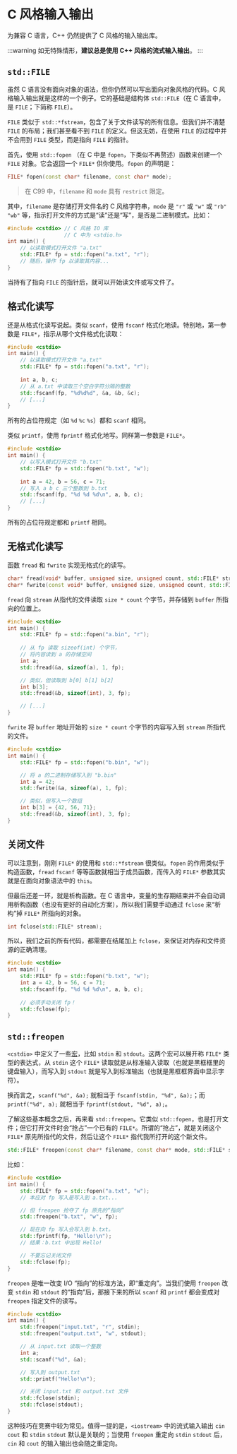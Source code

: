# C 风格输入输出 <Badge type="tip" text="选读" />

为兼容 C 语言，C++ 仍然提供了 C 风格的输入输出库。

:::warning
如无特殊情形，**建议总是使用 C++ 风格的流式输入输出**。
:::

## `std::FILE`

虽然 C 语言没有面向对象的语法，但你仍然可以写出面向对象风格的代码。C 风格输入输出就是这样的一个例子。它的基础是结构体 `std::FILE`（在 C 语言中，是 `FILE`；下简称 `FILE`）。

`FILE` 类似于 `std::*fstream`，包含了关于文件读写的所有信息。但我们并不清楚 `FILE` 的布局；我们甚至看不到 `FILE` 的定义。但这无妨，在使用 `FILE` 的过程中并不会用到 `FILE` 类型，而是指向 `FILE` 的指针。

首先，使用 `std::fopen` （在 C 中是 `fopen`，下类似不再赘述）函数来创建一个 `FILE` 对象。它会返回一个 `FILE*` 供你使用。`fopen` 的声明是：
```cpp
FILE* fopen(const char* filename, const char* mode);
```

> 在 C99 中，`filename` 和 `mode` 具有 `restrict` 限定。

其中，`filename` 是存储打开文件名的 C 风格字符串，`mode` 是 `"r"` 或 `"w"` 或 `"rb"` `"wb"` 等，指示打开文件的方式是“读”还是“写”，是否是二进制模式。比如：

```cpp
#include <cstdio> // C 风格 IO 库
                  // C 中为 <stdio.h>
int main() {
    // 以读取模式打开文件 "a.txt"
    std::FILE* fp = std::fopen("a.txt", "r");
    // 随后，操作 fp 以读取其内容...
}
```

当持有了指向 `FILE` 的指针后，就可以开始读文件或写文件了。

## 格式化读写

还是从格式化读写说起。类似 `scanf`，使用 `fscanf` 格式化地读。特别地，第一参数是 `FILE*`，指示从哪个文件格式化读取：

```cpp
#include <cstdio>
int main() {
    // 以读取模式打开文件 "a.txt"
    std::FILE* fp = std::fopen("a.txt", "r");
    
    int a, b, c;
    // 从 a.txt 中读取三个空白字符分隔的整数
    std::fscanf(fp, "%d%d%d", &a, &b, &c);
    // [...]
}
```

所有的占位符规定（如 `%d` `%c` `%s`）都和 `scanf` 相同。

类似 `printf`，使用 `fprintf` 格式化地写。同样第一参数是 `FILE*`。

```cpp
#include <cstdio>
int main() {
    // 以写入模式打开文件 "b.txt"
    std::FILE* fp = std::fopen("b.txt", "w");
    
    int a = 42, b = 56, c = 71;
    // 写入 a b c 三个整数到 b.txt
    std::fscanf(fp, "%d %d %d\n", a, b, c);
    // [...]
}
```

所有的占位符规定都和 `printf` 相同。

## 无格式化读写

函数 `fread` 和 `fwrite` 实现无格式化的读写。

```cpp
char* fread(void* buffer, unsigned size, unsigned count, std::FILE* stream);
char* fwrite(const void* buffer, unsigned size, unsigned count, std::FILE* stream);
```

`fread` 向 `stream` 从指代的文件读取 `size * count` 个字节，并存储到 `buffer` 所指向的位置上。

```cpp
#include <cstdio>
int main() {
    std::FILE* fp = std::fopen("a.bin", "r");
    
    // 从 fp 读取 sizeof(int) 个字节，
    // 将内容读到 a 的存储空间
    int a;
    std::fread(&a, sizeof(a), 1, fp);

    // 类似，但读取到 b[0] b[1] b[2]
    int b[3];
    std::fread(&b, sizeof(int), 3, fp);

    // [...]
}
```

`fwrite` 将 `buffer` 地址开始的 `size * count` 个字节的内容写入到 `stream` 所指代的文件。

```cpp
#include <cstdio>
int main() {
    std::FILE* fp = std::fopen("b.bin", "w");

    // 将 a 的二进制存储写入到 "b.bin"
    int a = 42;
    std::fwrite(&a, sizeof(a), 1, fp);

    // 类似，但写入一个数组
    int b[3] = {42, 56, 71};
    std::fread(&b, sizeof(int), 3, fp);
}
```

## 关闭文件

可以注意到，刚刚 `FILE*` 的使用和 `std::*fstream` 很类似。`fopen` 的作用类似于构造函数，`fread` `fscanf` 等等函数就相当于成员函数，而传入的 `FILE*` 参数其实就是在面向对象语法中的 `this`。

但最后还差一环，就是析构函数。在 C 语言中，变量的生存期结束并不会自动调用析构函数（也没有更好的自动化方案），所以我们需要手动通过 `fclose` 来“析构”掉 `FILE*` 所指向的对象。

```cpp
int fclose(std::FILE* stream);
```

所以，我们之前的所有代码，都需要在结尾加上 `fclose`，来保证对内存和文件资源的正确清理。

```cpp
#include <cstdio>
int main() {
    std::FILE* fp = std::fopen("b.txt", "w");
    int a = 42, b = 56, c = 71;
    std::fscanf(fp, "%d %d %d\n", a, b, c);
    
    // 必须手动关闭 fp！
    std::fclose(fp);
}
```

## `std::freopen`

`<cstdio>` 中定义了一些[宏](/appendix/preprocessor)，比如 `stdin` 和 `stdout`。这两个宏可以展开称 `FILE*` 类型的表达式，从 `stdin` 这个 `FILE*` 读取就是从标准输入读取（也就是黑框框里的键盘输入），而写入到 `stdout` 就是写入到标准输出（也就是黑框框界面中显示字符）。

换而言之，`scanf("%d", &a);` 就相当于 `fscanf(stdin, "%d", &a);`；而 `printf("%d", a);` 就相当于 `fprintf(stdout, "%d", a);`。

了解这些基本概念之后，再来看 `std::freopen`。它类似 `std::fopen`，也是打开文件；但它打开文件时会“抢占”一个已有的 `FILE*`。所谓的“抢占”，就是关闭这个 `FILE*` 原先所指代的文件，然后让这个 `FILE*` 指代我所打开的这个新文件。

```cpp
std::FILE* freopen(const char* filename, const char* mode, std::FILE* stream);
```

比如：
```cpp
#include <cstdio>
int main() {
    std::FILE* fp = std::fopen("a.txt", "w");
    // 本应对 fp 写入是写入到 a.txt...

    // 但 freopen 抢夺了 fp 原先的“指向”
    std::freopen("b.txt", "w", fp);

    // 现在向 fp 写入会写入到 b.txt。
    std::fprintf(fp, "Hello!\n");
    // 结果：b.txt 中出现 Hello!

    // 不要忘记关闭文件
    std::fclose(fp);
}
```

`freopen` 是唯一改变 I/O “指向”的标准方法，即“重定向”。当我们使用 `freopen` 改变 `stdin` 和 `stdout` 的“指向”后，那接下来的所以 `scanf` 和 `printf` 都会变成对 `freopen` 指定文件的读写。

```cpp
#include <cstdio>
int main() {
    std::freopen("input.txt", "r", stdin);
    std::freopen("output.txt", "w", stdout);

    // 从 input.txt 读取一个整数
    int a;
    std::scanf("%d", &a);

    // 写入到 output.txt
    std::printf("Hello!\n");

    // 关闭 input.txt 和 output.txt 文件
    std::fclose(stdin);
    std::fclose(stdout);
}
```

这种技巧在竞赛中较为常见。值得一提的是，`<iostream>` 中的流式输入输出 `cin` `cout` 和 `stdin` `stdout` 默认是关联的；当使用 `freopen` 重定向 `stdin` `stdout` 后，`cin` 和 `cout` 的输入输出也会随之重定向。
